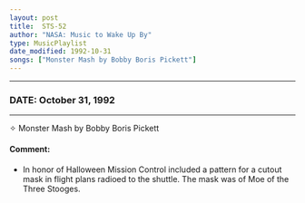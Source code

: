 ```yaml
---
layout: post
title:  STS-52
author: "NASA: Music to Wake Up By"
type: MusicPlaylist
date_modified: 1992-10-31
songs: ["Monster Mash by Bobby Boris Pickett"]
---
```


----
### DATE: October 31, 1992
----
✧ Monster Mash by Bobby Boris Pickett

#### Comment:
* In honor of Halloween Mission Control included a pattern  for a cutout mask in flight plans radioed to the shuttle. The mask was of  Moe of the Three Stooges.



<br/>
<center>
	<a target="_blank"
	   href="https://twitter.com/intent/tweet?hashtags=Space,NASA,Playlist,NASAWakeupCalls,SpaceProgram&text={{ page.author}}, '{{ page.songs.first }}' {{ page.title }}, {{ page.date | date: '%B %d, %Y' }}. {{ site.url }}{{ page.url }}&via=nasawakeupcalls"><i class="fab fa-twitter" alt="Tweet this page" style="font-size: 1.3em;"></i></a>
	&nbsp; 	<i class="fas fa-user-astronaut" style="font-size: 1.5em;"></i> &nbsp;
    <a type="amzn" search="'Monster Mash by Bobby Boris Pickett'" category="popular music">
    <i class="fab fa-amazon" style="font-size: 1.3em;"></i></a>
</center>
